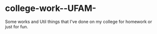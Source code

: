 college-work--UFAM-
===================

Some works and Util things that I've done on my college for homework or just for fun.
